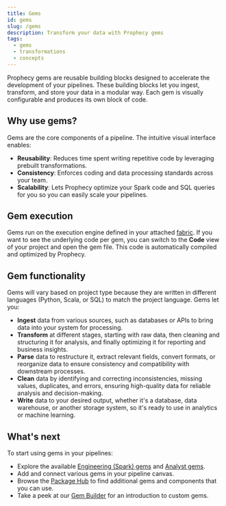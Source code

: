 ```yaml
---
title: Gems
id: gems
slug: /gems
description: Transform your data with Prophecy gems
tags:
  - gems
  - transformations
  - concepts
---
```


Prophecy gems are reusable building blocks designed to accelerate the development of your pipelines. These building blocks let you ingest, transform, and store your data in a modular way. Each gem is visually configurable and produces its own block of code.

## Why use gems?

Gems are the core components of a pipeline. The intuitive visual interface enables:

- **Reusability**: Reduces time spent writing repetitive code by leveraging prebuilt transformations.
- **Consistency**: Enforces coding and data processing standards across your team.
- **Scalability**: Lets Prophecy optimize your Spark code and SQL queries for you so you can easily scale your pipelines.

## Gem execution

Gems run on the execution engine defined in your attached [fabric](docs/getting-started/concepts/fabrics.md). If you want to see the underlying code per gem, you can switch to the **Code** view of your project and open the gem file. This code is automatically compiled and optimized by Prophecy.

## Gem functionality

Gems will vary based on project type because they are written in different languages (Python, Scala, or SQL) to match the project language. Gems let you:

- **Ingest** data from various sources, such as databases or APIs to bring data into your system for processing.
- **Transform** at different stages, starting with raw data, then cleaning and structuring it for analysis, and finally optimizing it for reporting and business insights.
- **Parse** data to restructure it, extract relevant fields, convert formats, or reorganize data to ensure consistency and compatibility with downstream processes.
- **Clean** data by identifying and correcting inconsistencies, missing values, duplicates, and errors, ensuring high-quality data for reliable analysis and decision-making.
- **Write** data to your desired output, whether it's a database, data warehouse, or another storage system, so it's ready to use in analytics or machine learning.

## What's next​

To start using gems in your pipelines:

- Explore the available [Engineering (Spark) gems](/engineers/gems/) and [Analyst gems](/analysts/gems).
- Add and connect various gems in your pipeline canvas.
- Browse the [Package Hub](/engineers/package-hub) to find additional gems and components that you can use.
- Take a peek at our [Gem Builder](/engineers/extensibility) for an introduction to custom gems.
